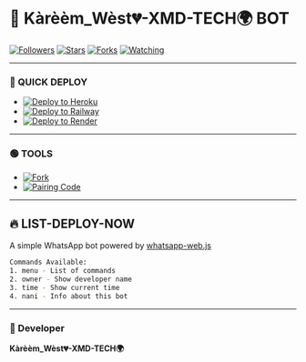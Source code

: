 
# 🤖 Kàrèèm_Wèst💔-XMD-TECH🌍 BOT

[![Followers](https://img.shields.io/github/followers/kareemxmd?style=social)](https://github.com/kareemxmd)
[![Stars](https://img.shields.io/github/stars/kareemxmd?style=social)](https://github.com/kareemxmd)
[![Forks](https://img.shields.io/github/forks/kareemxmd?style=social)](https://github.com/kareemxmd)
[![Watching](https://img.shields.io/github/watchers/kareemxmd?style=social)](https://github.com/kareemxmd)

---

### 🚀 QUICK DEPLOY

- [![Deploy to Heroku](https://www.herokucdn.com/deploy/button.svg)](https://heroku.com/deploy)
- [![Deploy to Railway](https://railway.app/button.svg)](https://railway.app/new)
- [![Deploy to Render](https://render.com/images/deploy-to-render-button.svg)](https://render.com/deploy)

---

### 🟢 TOOLS

- [![Fork](https://img.shields.io/badge/🔄%20FORK%20REPO%20BMB-green)](https://github.com/kareemxmd)
- [![Pairing Code](https://img.shields.io/badge/🔐%20GET%20PAIRING%20CODE-green)](https://github.com/kareemxmd)

---

## 🔥 LIST-DEPLOY-NOW

A simple WhatsApp bot powered by [whatsapp-web.js](https://github.com/pedroslopez/whatsapp-web.js)

```bash
Commands Available:
1. menu - List of commands
2. owner - Show developer name
3. time - Show current time
4. nani - Info about this bot
```

---

### 👤 Developer
**Kàrèèm_Wèst💔-XMD-TECH🌍**
